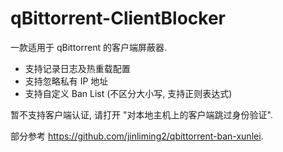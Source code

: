 # qBittorrent-ClientBlocker
一款适用于 qBittorrent 的客户端屏蔽器.

* 支持记录日志及热重载配置
* 支持忽略私有 IP 地址
* 支持自定义 Ban List (不区分大小写, 支持正则表达式)

暂不支持客户端认证, 请打开 "对本地主机上的客户端跳过身份验证".

部分参考 https://github.com/jinliming2/qbittorrent-ban-xunlei.
